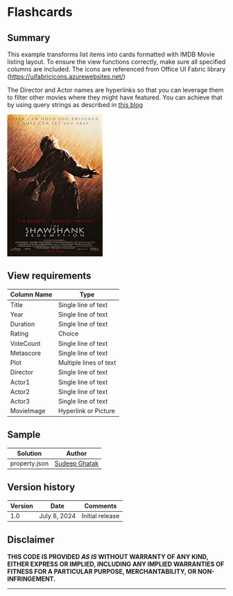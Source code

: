# Flashcards

## Summary

This example transforms list items into cards formatted with IMDB Movie listing layout. To ensure the view functions correctly, make sure all specified columns are included. The icons are referenced from Office UI Fabric library (https://uifabricicons.azurewebsites.net/)

The Director and Actor names are hyperlinks so that you can leverage them to filter other movies where they might have featured. You can achieve that by using query strings as described in [this blog](https://sudeepghatak.com/using-hyperlinks-in-list-view-json-to-apply-filters/)

![screenshot of the sample](./assets/screenshot.jpg)

## View requirements

Column Name                 | Type
----------------------------|-----------------------------------------
Title                       | Single line of text
Year                        | Single line of text
Duration                    | Single line of text
Rating                      | Choice
VoteCount                   | Single line of text
Metascore                   | Single line of text
Plot                        | Multiple lines of text
Director                    | Single line of text
Actor1                      | Single line of text
Actor2                      | Single line of text
Actor3                      | Single line of text
MovieImage                  | Hyperlink or Picture



## Sample

Solution|Author
--------|---------
property.json | [Sudeep Ghatak](https://www.linkedin.com/in/sudeepghatak/) 

## Version history

Version|Date|Comments
-------|----|--------
1.0|July 8, 2024|Initial release

## Disclaimer
**THIS CODE IS PROVIDED *AS IS* WITHOUT WARRANTY OF ANY KIND, EITHER EXPRESS OR IMPLIED, INCLUDING ANY IMPLIED WARRANTIES OF FITNESS FOR A PARTICULAR PURPOSE, MERCHANTABILITY, OR NON-INFRINGEMENT.**

---


